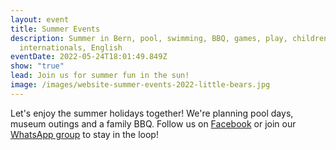 ```yaml
---
layout: event
title: Summer Events
description: Summer in Bern, pool, swimming, BBQ, games, play, children, expats,
  internationals, English
eventDate: 2022-05-24T18:01:49.849Z
show: "true"
lead: Join us for summer fun in the sun!
image: /images/website-summer-events-2022-little-bears.jpg
---
```

Let's enjoy the summer holidays together! We're planning pool days, museum outings and a family BBQ. Follow us on [Facebook](https://www.facebook.com/groups/littlebearsbern) or join our [WhatsApp group](https://chat.whatsapp.com/DrWsxVnPcQcKgEoGPTux90) to stay in the loop!